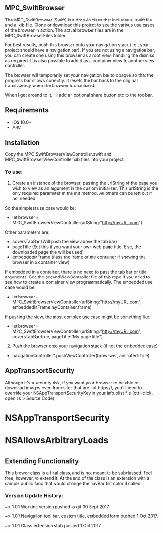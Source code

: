 ## MPC_SwiftBrowser 

The MPC_SwiftBrowser (Swift) is a drop-in class that includes a .swift file and a .xib file. Clone or download this project to see the various use cases of the browser in action. The actual browser files are in the MPC_SwiftBrowserFiles folder.  

For best results, push this browser onto your navigation stack (i.e., your project should have a navigation bar). If you are not using a navigation bar, you can create one using this browser as a root view, handling the dismiss as required. It is also possible to add it as a container view to another view controller.

The browser will temporarily set your navigation bar to opaque so that the progress bar shows correctly. It resets the bar back to the original translucency when the browser is dismissed.

When I get around to it, I'll add an optional share button etc to the toolbar. 


## Requirements

* iOS 10.0+
* ARC

## Installation

Copy the MPC_SwiftBrowserViewController.swift and MPC_SwiftBrowserViewController.xib files into your project.


 
<h3>To use:</h3>
 
  1. Create an instance of the browser, passing the urlString of the page you wish to view as an argument in the custom initializer. This urlString is the only required parameter in the init method. All others can be left out if not needed. 

  So the simplest use case would be:
  * let browser = MPC_SwiftBrowserViewController(urlString:"http://myURL.com")


  Other parameters are:
  * coversTabBar    (Will push the view above the tab bar)
  * pageTitle       (Set this if you want your own web page title. Else, the downloaded page title will be used)
  * embeddedInFrame (Pass the frame of the container if showing the browser in a container view)


  If embedded in a container, there is no need to pass the tab bar or title arguments. See the secondViewController file of this repo if you need to see how to create a container view programmatically. The embedded use case would be:
  * let browser = MPC_SwiftBrowserViewController(urlString:"http://myURL.com", embeddedInFrame:myContainer.frame)


  If pushing the view, the most complex use case might be something like:
  * let browser = MPC_SwiftBrowserViewController(urlString:"http://myURL.com", coversTabBar:true, pageTitle:"My page title")
  
 
  2. Push the browser onto your navigation stack (if not the embedded case)

  * navigationController?.pushViewController(browswer, animated: true)


## AppTransportSecurity
Although it's a security risk, if you want your browser to be able to download images even from sites that are not https://, you'll need to override your NSAppTransportSecurityKey in your info.plist file (ctrl-click, open as > Source Code)

#  <key>NSAppTransportSecurity</key>
#    <dict>
#    <key>NSAllowsArbitraryLoads</key>
#      <true/>
#   </dict>

## Extending Functionality
This brower class is a final class, and is not meant to be subclassed. Feel free, however, to extend it. At the end of the class is an extension with a sample public func that would change the navBar tint color if called.

<h3>Version Update History:</h3>
  ~> 1.0.1 Working version pushed to git 30 Sept 2017. 
  
  ~> 1.0.1 Navigation tool bar, custom title, embedded form pushed 1 Oct 2017.
  
  ~> 1.0.1 Class extension stub pushed 1 Oct 2017.

